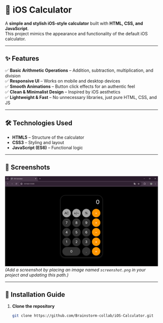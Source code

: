 # 📱 iOS Calculator

A **simple and stylish iOS-style calculator** built with **HTML, CSS, and JavaScript**.  
This project mimics the appearance and functionality of the default iOS calculator.

---

## ✨ Features
✅ **Basic Arithmetic Operations** – Addition, subtraction, multiplication, and division  
✅ **Responsive UI** – Works on mobile and desktop devices  
✅ **Smooth Animations** – Button click effects for an authentic feel  
✅ **Clean & Minimalist Design** – Inspired by iOS aesthetics  
✅ **Lightweight & Fast** – No unnecessary libraries, just pure HTML, CSS, and JS  

---

## 🛠️ Technologies Used
- **HTML5** – Structure of the calculator  
- **CSS3** – Styling and layout  
- **JavaScript (ES6)** – Functional logic  

---

## 📸 Screenshots
![Calculator UI](screenshot.png)  
_(Add a screenshot by placing an image named `screenshot.png` in your project and updating this path.)_

---

## 🚀 Installation Guide
1. **Clone the repository**  
   ```sh
   git clone https://github.com/Brainstorm-collab/iOS-Calculator.git
